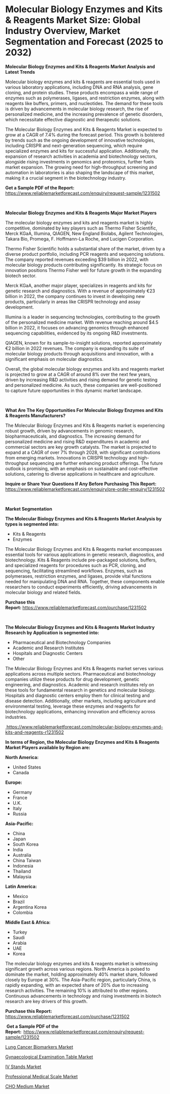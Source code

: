 <p><h1>Molecular Biology Enzymes and Kits & Reagents Market Size: Global Industry Overview, Market Segmentation and Forecast (2025 to 2032)</h1></p><p><strong>Molecular Biology Enzymes and Kits & Reagents Market Analysis and Latest Trends</strong></p>
<p><p>Molecular biology enzymes and kits & reagents are essential tools used in various laboratory applications, including DNA and RNA analysis, gene cloning, and protein studies. These products encompass a wide range of enzymes such as polymerases, ligases, and restriction enzymes, along with reagents like buffers, primers, and nucleotides. The demand for these tools is driven by advancements in molecular biology research, the rise of personalized medicine, and the increasing prevalence of genetic disorders, which necessitate effective diagnostic and therapeutic solutions.</p><p>The Molecular Biology Enzymes and Kits & Reagents Market is expected to grow at a CAGR of 7.4% during the forecast period. This growth is bolstered by trends such as the ongoing development of innovative technologies, including CRISPR and next-generation sequencing, which require specialized enzymes and kits for successful application. Additionally, the expansion of research activities in academia and biotechnology sectors, alongside rising investments in genomics and proteomics, further fuels market expansion. The growing need for high-throughput screening and automation in laboratories is also shaping the landscape of this market, making it a crucial segment in the biotechnology industry.</p></p>
<p><strong>Get a Sample PDF of the Report:&nbsp;</strong> <a href="https://www.reliablemarketforecast.com/enquiry/request-sample/1231502?utm_campaign=1903&utm_medium=2&utm_source=Github&utm_content=ia&utm_term=03032025&utm_id=molecular-biology-enzymes-and-kits-reagents">https://www.reliablemarketforecast.com/enquiry/request-sample/1231502</a></p>
<p>&nbsp;</p>
<p><strong>Molecular Biology Enzymes and Kits & Reagents Major Market Players</strong></p>
<p><p>The molecular biology enzymes and kits and reagents market is highly competitive, dominated by key players such as Thermo Fisher Scientific, Merck KGaA, Illumina, QIAGEN, New England Biolabs, Agilent Technologies, Takara Bio, Promega, F. Hoffmann-La Roche, and Lucigen Corporation. </p><p>Thermo Fisher Scientific holds a substantial share of the market, driven by a diverse product portfolio, including PCR reagents and sequencing solutions. The company reported revenues exceeding $39 billion in 2022, with molecular biology products contributing significantly. Its strategic focus on innovation positions Thermo Fisher well for future growth in the expanding biotech sector.</p><p>Merck KGaA, another major player, specializes in reagents and kits for genetic research and diagnostics. With a revenue of approximately €23 billion in 2022, the company continues to invest in developing new products, particularly in areas like CRISPR technology and assay development. </p><p>Illumina is a leader in sequencing technologies, contributing to the growth of the personalized medicine market. With revenue reaching around $4.5 billion in 2022, it focuses on advancing genomics through enhanced sequencing capabilities, evidenced by its ongoing R&D investments.</p><p>QIAGEN, known for its sample-to-insight solutions, reported approximately €2 billion in 2022 revenues. The company is expanding its suite of molecular biology products through acquisitions and innovation, with a significant emphasis on molecular diagnostics.</p><p>Overall, the global molecular biology enzymes and kits and reagents market is projected to grow at a CAGR of around 8% over the next few years, driven by increasing R&D activities and rising demand for genetic testing and personalized medicine. As such, these companies are well-positioned to capture future opportunities in this dynamic market landscape.</p></p>
<p>&nbsp;</p>
<p><strong>What Are The Key Opportunities For Molecular Biology Enzymes and Kits & Reagents Manufacturers?</strong></p>
<p><p>The Molecular Biology Enzymes and Kits & Reagents market is experiencing robust growth, driven by advancements in genomic research, biopharmaceuticals, and diagnostics. The increasing demand for personalized medicine and rising R&D expenditures in academic and commercial sectors are key growth catalysts. The market is projected to expand at a CAGR of over 7% through 2028, with significant contributions from emerging markets. Innovations in CRISPR technology and high-throughput sequencing are further enhancing product offerings. The future outlook is promising, with an emphasis on sustainable and cost-effective solutions, catering to diverse applications in healthcare and agriculture.</p></p>
<p><strong>Inquire or Share Your Questions If Any Before Purchasing This Report:</strong> <a href="https://www.reliablemarketforecast.com/enquiry/pre-order-enquiry/1231502?utm_campaign=1903&utm_medium=2&utm_source=Github&utm_content=ia&utm_term=03032025&utm_id=molecular-biology-enzymes-and-kits-reagents">https://www.reliablemarketforecast.com/enquiry/pre-order-enquiry/1231502</a></p>
<p>&nbsp;</p>
<p><strong>Market Segmentation</strong></p>
<p><strong>The Molecular Biology Enzymes and Kits & Reagents Market Analysis by types is segmented into:</strong></p>
<p><ul><li>Kits & Reagents</li><li>Enzymes</li></ul></p>
<p><p>The Molecular Biology Enzymes and Kits & Reagents market encompasses essential tools for various applications in genetic research, diagnostics, and biotechnology. Kits & Reagents include pre-packaged solutions, buffers, and specialized reagents for procedures such as PCR, cloning, and sequencing, facilitating streamlined workflows. Enzymes, such as polymerases, restriction enzymes, and ligases, provide vital functions needed for manipulating DNA and RNA. Together, these components enable researchers to conduct experiments efficiently, driving advancements in molecular biology and related fields.</p></p>
<p><strong>Purchase this Report:&nbsp;</strong><a href="https://www.reliablemarketforecast.com/purchase/1231502?utm_campaign=1903&utm_medium=2&utm_source=Github&utm_content=ia&utm_term=03032025&utm_id=molecular-biology-enzymes-and-kits-reagents">https://www.reliablemarketforecast.com/purchase/1231502</a></p>
<p>&nbsp;</p>
<p><strong>The Molecular Biology Enzymes and Kits & Reagents Market Industry Research by Application is segmented into:</strong></p>
<p><ul><li>Pharmaceutical and Biotechnology Companies</li><li>Academic and Research Institutes</li><li>Hospitals and Diagnostic Centers</li><li>Other</li></ul></p>
<p><p>The Molecular Biology Enzymes and Kits & Reagents market serves various applications across multiple sectors. Pharmaceutical and biotechnology companies utilize these products for drug development, genetic engineering, and diagnostics. Academic and research institutes rely on these tools for fundamental research in genetics and molecular biology. Hospitals and diagnostic centers employ them for clinical testing and disease detection. Additionally, other markets, including agriculture and environmental testing, leverage these enzymes and reagents for biotechnology applications, enhancing innovation and efficiency across industries.</p></p>
<p><a href="https://www.reliablemarketforecast.com/molecular-biology-enzymes-and-kits-and-reagents-r1231502?utm_campaign=1903&utm_medium=2&utm_source=Github&utm_content=ia&utm_term=03032025&utm_id=molecular-biology-enzymes-and-kits-reagents">&nbsp;https://www.reliablemarketforecast.com/molecular-biology-enzymes-and-kits-and-reagents-r1231502</a></p>
<p><strong>In terms of Region, the Molecular Biology Enzymes and Kits & Reagents Market Players available by Region are:</strong></p>
<p>
    <p> <strong> North America: </strong>
        <ul>
            <li>United States</li>
            <li>Canada</li>
        </ul>
        </p> 
    <p> <strong> Europe: </strong>
        <ul>
            <li>Germany</li>
            <li>France</li>
            <li>U.K.</li>
            <li>Italy</li>
            <li>Russia</li>
        </ul>
        </p> 
    <p> <strong> Asia-Pacific: </strong>
        <ul>
            <li>China</li>
            <li>Japan</li>
            <li>South Korea</li>
            <li>India</li>
            <li>Australia</li>
            <li>China Taiwan</li>
            <li>Indonesia</li>
            <li>Thailand</li>
            <li>Malaysia</li>
        </ul>
        </p> 
    <p> <strong> Latin America: </strong>
        <ul>
            <li>Mexico</li>
            <li>Brazil</li>
            <li>Argentina Korea</li>
            <li>Colombia</li>
        </ul>
        </p> 
    <p> <strong> Middle East & Africa: </strong>
        <ul>
            <li>Turkey</li>
            <li>Saudi</li>
            <li>Arabia</li>
            <li>UAE</li>
            <li>Korea</li>
        </ul>
    </p>
    </p>
<p><p>The molecular biology enzymes and kits & reagents market is witnessing significant growth across various regions. North America is poised to dominate the market, holding approximately 40% market share, followed closely by Europe at 30%. The Asia-Pacific region, particularly China, is rapidly expanding, with an expected share of 20% due to increasing research activities. The remaining 10% is attributed to other regions. Continuous advancements in technology and rising investments in biotech research are key drivers of this growth.</p></p>
<p><strong>Purchase this Report: </strong><a href="https://www.reliablemarketforecast.com/purchase/1231502?utm_campaign=1903&utm_medium=2&utm_source=Github&utm_content=ia&utm_term=03032025&utm_id=molecular-biology-enzymes-and-kits-reagents">https://www.reliablemarketforecast.com/purchase/1231502</a></p>
<p>&nbsp;<strong>Get a Sample PDF of the Report:&nbsp;&nbsp;</strong><a href="https://www.reliablemarketforecast.com/enquiry/request-sample/1231502?utm_campaign=1903&utm_medium=2&utm_source=Github&utm_content=ia&utm_term=03032025&utm_id=molecular-biology-enzymes-and-kits-reagents">https://www.reliablemarketforecast.com/enquiry/request-sample/1231502</a></p>
<p><strong></strong></p>
<p><p><a href="https://github.com/chaiszepkadk/Market-Research-Report-List-1/blob/main/lung-cancer-biomarkers-market.md?utm_campaign=1903&utm_medium=2&utm_source=Github&utm_content=ia&utm_term=03032025&utm_id=molecular-biology-enzymes-and-kits-reagents">Lung Cancer Biomarkers Market</a></p><p><a href="https://github.com/neiridionna/Market-Research-Report-List-1/blob/main/gynaecological-examination-table-market.md?utm_campaign=1903&utm_medium=2&utm_source=Github&utm_content=ia&utm_term=03032025&utm_id=molecular-biology-enzymes-and-kits-reagents">Gynaecological Examination Table Market</a></p><p><a href="https://github.com/ximensbisade/Market-Research-Report-List-1/blob/main/iv-stands-market.md?utm_campaign=1903&utm_medium=2&utm_source=Github&utm_content=ia&utm_term=03032025&utm_id=molecular-biology-enzymes-and-kits-reagents">IV Stands Market</a></p><p><a href="https://github.com/oeungcolesh0/Market-Research-Report-List-1/blob/main/professional-medical-scale-market.md?utm_campaign=1903&utm_medium=2&utm_source=Github&utm_content=ia&utm_term=03032025&utm_id=molecular-biology-enzymes-and-kits-reagents">Professional Medical Scale Market</a></p><p><a href="https://github.com/amagloeaad54/Market-Research-Report-List-1/blob/main/cho-medium-market.md?utm_campaign=1903&utm_medium=2&utm_source=Github&utm_content=ia&utm_term=03032025&utm_id=molecular-biology-enzymes-and-kits-reagents">CHO Medium Market</a></p></p>